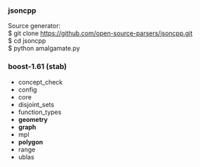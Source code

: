 ### jsoncpp
Source generator: <br />
$ git clone https://github.com/open-source-parsers/jsoncpp.git <br />
$ cd jsoncpp <br />
$ python amalgamate.py

### boost-1.61 (stab)
* concept_check
* config
* core
* disjoint_sets
* function_types
* __geometry__
* __graph__
* mpl
* __polygon__
* range
* ublas
